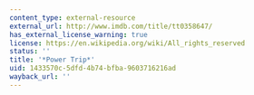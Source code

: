 ```yaml
---
content_type: external-resource
external_url: http://www.imdb.com/title/tt0358647/
has_external_license_warning: true
license: https://en.wikipedia.org/wiki/All_rights_reserved
status: ''
title: '*Power Trip*'
uid: 1433570c-5dfd-4b74-bfba-9603716216ad
wayback_url: ''
---
```

